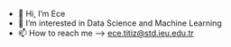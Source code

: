 - 👋 Hi, I’m Ece
- 👀 I’m interested in Data Science and Machine Learning
- 📫 How to reach me --> ece.titiz@std.ieu.edu.tr

<!---
yuecel0221/yuecel0221 is a ✨ special ✨ repository because its `README.md` (this file) appears on your GitHub profile.
You can click the Preview link to take a look at your changes.
--->

